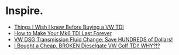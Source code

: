 # Inspire.
- [Things I Wish I knew Before Buying a VW TDI](https://youtu.be/56T2XdwH4hU)
- [How to Make Your Mk6 TDI Last Forever](https://youtu.be/Fdm74nuzIvQ)
- [VW DSG Transmission Fluid Change: Save HUNDREDS of Dollars!](https://youtu.be/YkdfKNt4M7E)
- [I Bought a Cheap, BROKEN Dieselgate VW Golf TDI! WHY?!?](https://youtu.be/75buEMYS0wc)
